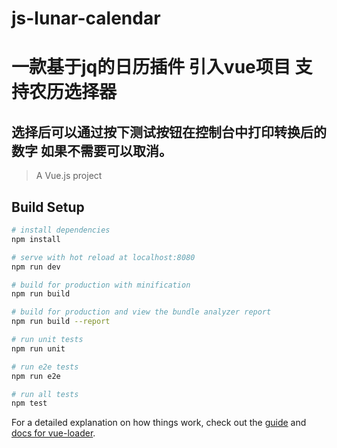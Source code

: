 # js-lunar-calendar

# 一款基于jq的日历插件 引入vue项目 支持农历选择器
## 选择后可以通过按下测试按钮在控制台中打印转换后的数字 如果不需要可以取消。











> A Vue.js project

## Build Setup

``` bash
# install dependencies
npm install

# serve with hot reload at localhost:8080
npm run dev

# build for production with minification
npm run build

# build for production and view the bundle analyzer report
npm run build --report

# run unit tests
npm run unit

# run e2e tests
npm run e2e

# run all tests
npm test
```

For a detailed explanation on how things work, check out the [guide](http://vuejs-templates.github.io/webpack/) and [docs for vue-loader](http://vuejs.github.io/vue-loader).
